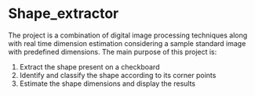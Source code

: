 # Shape_extractor
The project is a combination of digital image processing techniques along with real time dimension estimation considering a sample standard image with predefined dimensions. The main purpose of this project is:

1. Extract the shape present on a checkboard
2. Identify and classify the shape according to its corner points
3. Estimate the shape dimensions and display the results
